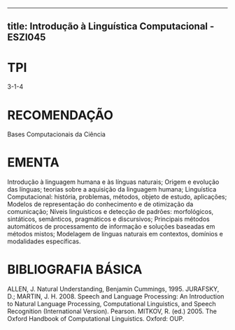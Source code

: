 
---
title: Introdução à Linguística Computacional - ESZI045 
---

# TPI

3-1-4

# RECOMENDAÇÃO

Bases Computacionais da Ciência

# EMENTA

Introdução à linguagem humana e às línguas naturais; Origem e evolução das línguas; teorias sobre a aquisição da linguagem humana; Linguística Computacional: história, problemas, métodos, objeto de estudo, aplicações; Modelos de representação do conhecimento e de otimização da comunicação; Níveis linguísticos e detecção de padrões: morfológicos, sintáticos, semânticos, pragmáticos e discursivos; Principais métodos automáticos de processamento de informação e soluções baseadas em métodos mistos; Modelagem de línguas naturais em contextos, domínios e modalidades específicas.

# BIBLIOGRAFIA BÁSICA

ALLEN, J. Natural Understanding, Benjamin Cummings, 1995.
JURAFSKY, D.; MARTIN, J. H. 2008. Speech and Language Processing: An Introduction to Natural Language Processing, Computational Linguistics, and Speech Recognition (International Version). Pearson.
MITKOV, R. (ed.) 2005. The Oxford Handbook of Computational Linguistics. Oxford: OUP.
        